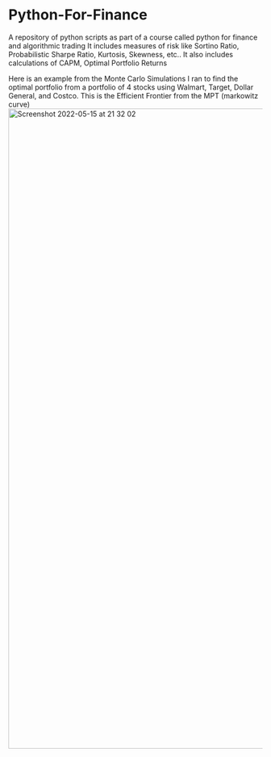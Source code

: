 # Python-For-Finance
A repository of python scripts as part of a course called python for finance and algorithmic trading
It includes measures of risk like Sortino Ratio, Probabilistic Sharpe Ratio, Kurtosis, Skewness, etc..
It also includes calculations of CAPM, Optimal Portfolio Returns

Here is an example from the Monte Carlo Simulations I ran to find the optimal portfolio from a portfolio of 4 stocks using Walmart, Target, Dollar General, and Costco. This is the Efficient Frontier from the MPT (markowitz curve)
<img width="1269" alt="Screenshot 2022-05-15 at 21 32 02" src="https://user-images.githubusercontent.com/98121213/168520269-9db63288-6a26-4c45-b527-7d75d4e2866f.png">

